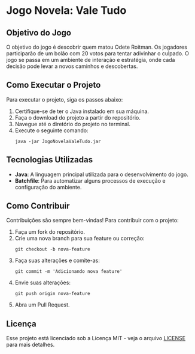 # Jogo Novela: Vale Tudo

## Objetivo do Jogo
O objetivo do jogo é descobrir quem matou Odete Roitman. Os jogadores participarão de um bolão com 20 votos para tentar adivinhar o culpado. O jogo se passa em um ambiente de interação e estratégia, onde cada decisão pode levar a novos caminhos e descobertas.

## Como Executar o Projeto
Para executar o projeto, siga os passos abaixo:
1. Certifique-se de ter o Java instalado em sua máquina.
2. Faça o download do projeto a partir do repositório.
3. Navegue até o diretório do projeto no terminal.
4. Execute o seguinte comando:
   ```
   java -jar JogoNovelaValeTudo.jar
   ```

## Tecnologias Utilizadas
- **Java**: A linguagem principal utilizada para o desenvolvimento do jogo.
- **Batchfile**: Para automatizar alguns processos de execução e configuração do ambiente.

## Como Contribuir
Contribuições são sempre bem-vindas! Para contribuir com o projeto:
1. Faça um fork do repositório.
2. Crie uma nova branch para sua feature ou correção:
   ```
   git checkout -b nova-feature
   ```
3. Faça suas alterações e comite-as:
   ```
   git commit -m 'Adicionando nova feature'
   ```
4. Envie suas alterações:
   ```
   git push origin nova-feature
   ```
5. Abra um Pull Request.

## Licença
Esse projeto está licenciado sob a Licença MIT - veja o arquivo [LICENSE](LICENSE) para mais detalhes.

